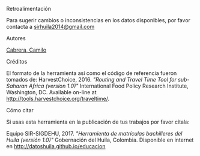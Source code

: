 <label>Retroalimentación</label>

Para sugerir cambios o inconsistencias en los datos disponibles, por favor contacta a sirhuila2014@gmail.com

<label>Autores</label>

[Cabrera, Camilo](https://www.linkedin.com/in/camilo-cabrera-21663b17/)

<label>Créditos</label>

El formato de la herramienta así como el código de referencia fueron tomados de: HarvestChoice, 2016. *"Routing and Travel Time Tool for sub-Saharan Africa (version 1.0)"* International Food Policy Research Institute, Washington, DC. Available on-line at http://tools.harvestchoice.org/traveltime/.

<label>Cómo citar</label>

Si usas esta herramienta en la publicación de tus trabajos por favor cítala:

Equipo SIR-SIGDEHU, 2017. *"Herramienta de matrículas bachilleres del Huila (versión 1.0)"* Gobernación del Huila, Colombia. Disponible en internet en http://datoshuila.github.io/educacion
